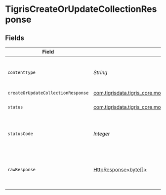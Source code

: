 # TigrisCreateOrUpdateCollectionResponse


## Fields

| Field                                                                                                                                | Type                                                                                                                                 | Required                                                                                                                             | Description                                                                                                                          |
| ------------------------------------------------------------------------------------------------------------------------------------ | ------------------------------------------------------------------------------------------------------------------------------------ | ------------------------------------------------------------------------------------------------------------------------------------ | ------------------------------------------------------------------------------------------------------------------------------------ |
| `contentType`                                                                                                                        | *String*                                                                                                                             | :heavy_check_mark:                                                                                                                   | HTTP response content type for this operation                                                                                        |
| `createOrUpdateCollectionResponse`                                                                                                   | [com.tigrisdata.tigris_core.models.shared.CreateOrUpdateCollectionResponse](../../models/shared/CreateOrUpdateCollectionResponse.md) | :heavy_minus_sign:                                                                                                                   | OK                                                                                                                                   |
| `status`                                                                                                                             | [com.tigrisdata.tigris_core.models.shared.Status](../../models/shared/Status.md)                                                     | :heavy_minus_sign:                                                                                                                   | Default error response                                                                                                               |
| `statusCode`                                                                                                                         | *Integer*                                                                                                                            | :heavy_check_mark:                                                                                                                   | HTTP response status code for this operation                                                                                         |
| `rawResponse`                                                                                                                        | [HttpResponse<byte[]>](https://docs.oracle.com/en/java/javase/11/docs/api/java.net.http/java/net/http/HttpResponse.html)             | :heavy_minus_sign:                                                                                                                   | Raw HTTP response; suitable for custom response parsing                                                                              |